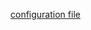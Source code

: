 [configuration file](Configuring-Microsoft-Dynamics-NAV-Web-Client-by-Modifying-the-Web.config-File.md#WebClientSettingsFile)